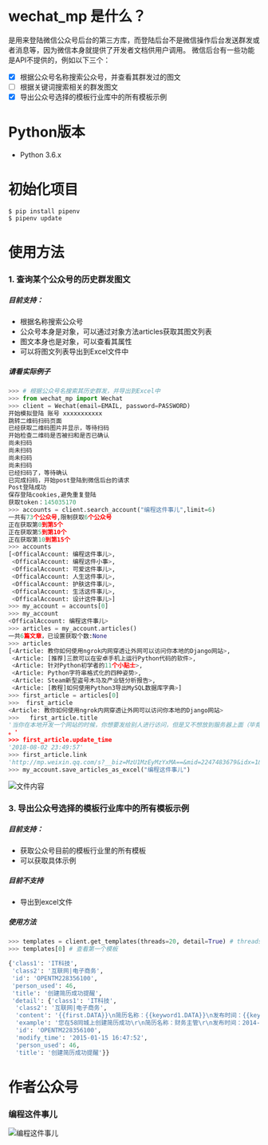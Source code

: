 # wechat_mp 是什么？
是用来登陆微信公众号后台的第三方库，而登陆后台不是微信操作后台发送群发或者消息等，因为微信本身就提供了开发者文档供用户调用。
微信后台有一些功能是API不提供的，例如以下三个：
- [x] 根据公众号名称搜索公众号，并查看其群发过的图文
- [ ] 根据关键词搜索相关的群发图文
- [x] 导出公众号选择的模板行业库中的所有模板示例

# Python版本
- Python 3.6.x

# 初始化项目
```
$ pip install pipenv
$ pipenv update
```

# 使用方法
### 1. 查询某个公众号的历史群发图文
##### 目前支持：
- 根据名称搜索公众号
- 公众号本身是对象，可以通过对象方法articles获取其图文列表
- 图文本身也是对象，可以查看其属性
- 可以将图文列表导出到Excel文件中

##### 请看实际例子
```python
>>> # 根据公众号名搜索其历史群发，并导出到Excel中
>>> from wechat_mp import Wechat
>>> client = Wechat(email=EMAIL, password=PASSWORD)
开始模拟登陆 账号 xxxxxxxxxxx
跳转二维码扫码页面                
已经获取二维码图片并显示，等待扫码        
开始检查二维码是否被扫和是否已确认        
尚未扫码                     
尚未扫码                     
尚未扫码                     
尚未扫码                     
已经扫码了，等待确认               
已完成扫码，开始post登陆到微信后台的请求   
Post登陆成功                 
保存登陆cookies,避免重复登陆       
获取token：145035170        
>>> accounts = client.search_account("编程这件事儿",limit=6)
一共有73个公众号,限制获取6个公众号
正在获取第0到第5个
正在获取第5到第10个
正在获取第10到第15个
>>> accounts
[<OfficalAccount: 编程这件事儿>,
 <OfficalAccount: 编程这件小事>,
 <OfficalAccount: 可爱这件事儿>,
 <OfficalAccount: 人生这件事儿>,
 <OfficalAccount: 护肤这件事儿>,
 <OfficalAccount: 生活这件事儿>,
 <OfficalAccount: 设计这件事儿>]
>>> my_account = accounts[0]
>>> my_account
<OfficalAccount: 编程这件事儿>
>>> articles = my_account.articles()
一共6篇文章，已设置获取个数:None
>>> articles
[<Article: 教你如何使用ngrok内网穿透让外网可以访问你本地的Django网站>,
 <Article: [推荐]三款可以在安卓手机上运行Python代码的软件>,
 <Article: 针对Python初学者的11个小贴士>,
 <Article: Python字符串格式化的四种姿势>,
 <Article: Steam新型盗号木马及产业链分析报告>,
 <Article: [教程]如何使用Python3导出MySQL数据库字典>]
>>> first_article = articles[0]
>>>  first_article
<Article: 教你如何使用ngrok内网穿透让外网可以访问你本地的Django网站>
>>>   first_article.title
'当你在本地开发一个网站的时候，你想要发给别人进行访问，但是又不想放到服务器上面（毕竟上传也是挺麻烦的）
。'
>>> first_article.update_time
'2018-08-02 23:49:57'    
>>> first_article.link
'http://mp.weixin.qq.com/s?__biz=MzU1MzEyMzYxMA==&mid=2247483679&idx=1&sn=b36c581c3639a7da40427adc88a7140f&chksm=fbf6eb6acc81627c2f697d70e16573b4f139616b6be323781d387fa457b592a12ae09fff20e4#rd'
>>> my_account.save_articles_as_excel("编程这件事儿")
```
![文件内容](https://user-images.githubusercontent.com/18111035/45262013-47c80e80-b440-11e8-86df-12ad6c6ab787.png)

### 3. 导出公众号选择的模板行业库中的所有模板示例
##### 目前支持：
- 获取公众号目前的模板行业里的所有模板
- 可以获取具体示例
##### 目前不支持
- 导出到excel文件

##### 使用方法
```python
>>> templates = client.get_templates(threads=20, detail=True) # threads是使用多少个线程跑，detail是否获取具体示例
>>> templates[0] # 查看第一个模板

{'class1': 'IT科技',
 'class2': '互联网|电子商务',
 'id': 'OPENTM228356100',
 'person_used': 46,
 'title': '创建简历成功提醒',
 'detail': {'class1': 'IT科技',
  'class2': '互联网|电子商务',
  'content': '{{first.DATA}}\n简历名称：{{keyword1.DATA}}\n发布时间：{{keyword2.DATA}}\n{{remark.DATA}}',
  'example': '您在58同城上创建简历成功\r\n简历名称：财务主管\r\n发布时间：2014-07-27\r\n若非本人操作请联系客服中心进行修改',
  'id': 'OPENTM228356100',
  'modify_time': '2015-01-15 16:47:52',
  'person_used': 46,
  'title': '创建简历成功提醒'}}

```

# 作者公众号
### 编程这件事儿
![编程这件事儿](https://mp.weixin.qq.com/mp/qrcode?scene=10000004&size=102&__biz=MzU1MzEyMzYxMA==&mid=2247483679&idx=1&sn=b36c581c3639a7da40427adc88a7140f&send_time=)
